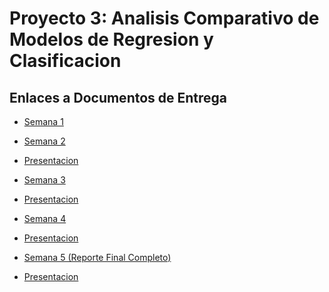 # Proyecto 3: Analisis Comparativo de Modelos de Regresion y Clasificacion
## Enlaces a Documentos de Entrega
- [Semana 1](https://uvggt-my.sharepoint.com/:w:/r/personal/cam22155_uvg_edu_gt/Documents/Mineria%20Proyecto3.docx?d=waa0459b8fe454df3afbd6198dfcb833c&csf=1&web=1&e=TelFK9)

- [Semana 2]()

- [Presentacion](https://www.canva.com/design/DAGl44grL7A/h1yhwlQL5N95VapzKgh3WQ/edit?utm_content=DAGl44grL7A&utm_campaign=designshare&utm_medium=link2&utm_source=sharebutton)

- [Semana 3]()

- [Presentacion](https://www.canva.com/design/DAGmjMKrNd0/PuqCjHkPnwf0xrjLI-m2bw/edit?utm_content=DAGmjMKrNd0&utm_campaign=designshare&utm_medium=link2&utm_source=sharebutton)

- [Semana 4]()

- [Presentacion](https://www.canva.com/design/DAGnNCl-jCQ/WRMCBoZUBRbR6XzMKm4W_w/edit?utm_content=DAGnNCl-jCQ&utm_campaign=designshare&utm_medium=link2&utm_source=sharebutton)


- [Semana 5 (Reporte Final Completo)](https://uvggt-my.sharepoint.com/:w:/g/personal/lin221256_uvg_edu_gt/EWQzsOAwt7tItUe0lWVkiWoBEqOIQGvUcrXHIVrkRN1HzA?e=zOmaB2)

- [Presentacion](https://www.canva.com/design/DAGnvdE8qA8/ogHFg9BU6zTMQJ3OJhdKwg/edit?utm_content=DAGnvdE8qA8&utm_campaign=designshare&utm_medium=link2&utm_source=sharebutton)

